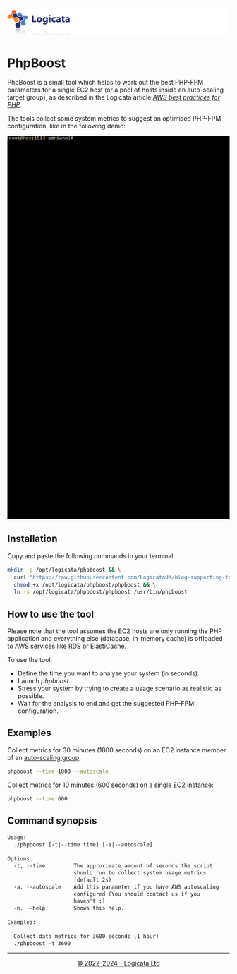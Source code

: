 [![Logicata](doc/images/header.png)](https://www.logicata.com/)

# PhpBoost

PhpBoost is a small tool which helps to work out the best PHP-FPM parameters for a single EC2 host (or a pool of hosts inside an auto-scaling target group), as described in the Logicata article [*AWS best practices for PHP*](https://www.logicata.com/blog/aws-best-practices-for-php).

The tools collect some system metrics to suggest an optimised PHP-FPM configuration, like in the following demo:

![PhpBoost Demo](doc/images/phpboost/phpboost-demo.gif)

## Installation

Copy and paste the following commands in your terminal:

```bash
mkdir -p /opt/logicata/phpboost && \
  curl "https://raw.githubusercontent.com/LogicataUK/blog-supporting-tools/master/src/2022/aws-best-practices-for-php/phpboost" -s -o /opt/logicata/phpboost/phpboost && \
  chmod +x /opt/logicata/phpboost/phpboost && \
  ln -s /opt/logicata/phpboost/phpboost /usr/bin/phpboost
```



## How to use the tool

Please note that the tool assumes the EC2 hosts are only running the PHP application and everything else (database, in-memory cache) is offloaded to AWS services like RDS or ElastiCache.

To use the tool:

- Define the time you want to analyse your system (in seconds).
- Launch *phpboost*.
- Stress your system by trying to create a usage scenario as realistic as possible.
- Wait for the analysis to end and get the suggested PHP-FPM configuration.



## Examples

Collect metrics for 30 minutes (1800 seconds) on an EC2 instance member of an [auto-scaling group](https://docs.aws.amazon.com/autoscaling/ec2/userguide/auto-scaling-groups.html):

```bash
phpboost --time 1800 --autoscale
```

Collect metrics for 10 minutes (600 seconds) on a single EC2 instance:

```bash
phpboost --time 600
```



## Command synopsis

```
Usage:
  ./phpboost [-t|--time time] [-a|--autoscale]

Options:
  -t, --time         The approximate amount of seconds the script
                     should run to collect system usage metrics
                     (default 2s)
  -a, --autoscale    Add this parameter if you have AWS autoscaling
                     configured (You should contact us if you
                     haven't :)
  -h, --help         Shows this help.

Examples:

  Collect data metrics for 3600 seconds (1 hour)
  ./phpboost -t 3600                      
```

---

<!--suppress HtmlDeprecatedAttribute -->
<div align="center">
  <a href="https://www.logicata.com" target="_blank">© 2022-2024 - Logicata Ltd</a>
</div>


